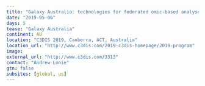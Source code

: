```yaml
---
title: "Galaxy Australia: technologies for federated omic-based analyses and training using distributed compute and data infrastructure"
date: "2019-05-06"
days: 5
tease: "Galaxy Australia"
continent: AU
location: "C3DIS 2019, Canberra, ACT, Australia"
location_url: "http://www.c3dis.com/2019-c3dis-homepage/2019-program"
image: 
external_url: "http://www.c3dis.com/3313" 
contact: "Andrew Lonie"
gtn: false
subsites: [global, us]
---
```

